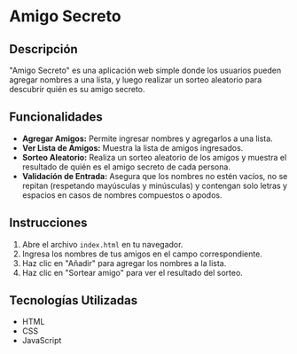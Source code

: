 # Amigo Secreto

## Descripción
"Amigo Secreto" es una aplicación web simple donde los usuarios pueden agregar nombres a una lista, y luego realizar un sorteo aleatorio para descubrir quién es su amigo secreto.

## Funcionalidades
- **Agregar Amigos:** Permite ingresar nombres y agregarlos a una lista.
- **Ver Lista de Amigos:** Muestra la lista de amigos ingresados.
- **Sorteo Aleatorio:** Realiza un sorteo aleatorio de los amigos y muestra el resultado de quién es el amigo secreto de cada persona.
- **Validación de Entrada:** Asegura que los nombres no estén vacíos, no se repitan (respetando mayúsculas y minúsculas) y contengan solo letras y espacios en casos de nombres compuestos o apodos.

## Instrucciones
1. Abre el archivo `index.html` en tu navegador.
2. Ingresa los nombres de tus amigos en el campo correspondiente.
3. Haz clic en "Añadir" para agregar los nombres a la lista.
4. Haz clic en "Sortear amigo" para ver el resultado del sorteo.

## Tecnologías Utilizadas
- HTML
- CSS
- JavaScript
